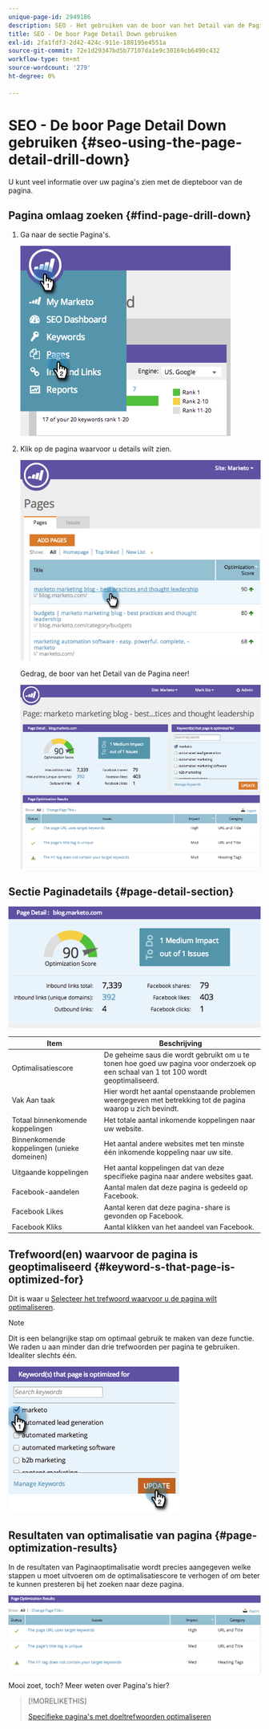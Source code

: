 ```yaml
---
unique-page-id: 2949186
description: SEO - Het gebruiken van de boor van het Detail van de Pagina neer - de Documenten van Marketo - de Documentatie van het Product
title: SEO - De boor Page Detail Down gebruiken
exl-id: 2fa1fdf3-2d42-424c-911e-188195e4551a
source-git-commit: 72e1d29347bd5b77107da1e9c30169cb6490c432
workflow-type: tm+mt
source-wordcount: '279'
ht-degree: 0%

---
```


# SEO - De boor Page Detail Down gebruiken {#seo-using-the-page-detail-drill-down}

U kunt veel informatie over uw pagina&#39;s zien met de diepteboor van de pagina.

## Pagina omlaag zoeken {#find-page-drill-down}

1. Ga naar de sectie Pagina&#39;s.

   ![](assets/image2014-9-17-21-3a54-3a53.png)

1. Klik op de pagina waarvoor u details wilt zien.

   ![](assets/image2014-9-17-21-3a54-3a58.png)

   Gedrag, de boor van het Detail van de Pagina neer!

   ![](assets/image2014-9-17-21-3a55-3a2.png)

## Sectie Paginadetails {#page-detail-section}

![](assets/image2014-9-17-21-3a55-3a46.png)

| Item | Beschrijving |
|---|---|
| Optimalisatiescore | De geheime saus die wordt gebruikt om u te tonen hoe goed uw pagina voor onderzoek op een schaal van 1 tot 100 wordt geoptimaliseerd. |
| Vak Aan taak | Hier wordt het aantal openstaande problemen weergegeven met betrekking tot de pagina waarop u zich bevindt. |
| Totaal binnenkomende koppelingen | Het totale aantal inkomende koppelingen naar uw website. |
| Binnenkomende koppelingen (unieke domeinen) | Het aantal andere websites met ten minste één inkomende koppeling naar uw site. |
| Uitgaande koppelingen | Het aantal koppelingen dat van deze specifieke pagina naar andere websites gaat. |
| Facebook-aandelen | Aantal malen dat deze pagina is gedeeld op Facebook. |
| Facebook Likes | Aantal keren dat deze pagina-share is gevonden op Facebook. |
| Facebook Kliks | Aantal klikken van het aandeel van Facebook. |

## Trefwoord(en) waarvoor de pagina is geoptimaliseerd  {#keyword-s-that-page-is-optimized-for}

Dit is waar u [Selecteer het trefwoord waarvoor u de pagina wilt optimaliseren](/help/marketo/product-docs/additional-apps/seo/keywords/seo-optimize-specific-pages-with-targeted-keywords.md).

>[!NOTE]
>
>Dit is een belangrijke stap om optimaal gebruik te maken van deze functie. We raden u aan minder dan drie trefwoorden per pagina te gebruiken. Idealiter slechts één.

![](assets/image2014-9-17-21-3a56-3a35.png)

## Resultaten van optimalisatie van pagina {#page-optimization-results}

In de resultaten van Paginaoptimalisatie wordt precies aangegeven welke stappen u moet uitvoeren om de optimalisatiescore te verhogen of om beter te kunnen presteren bij het zoeken naar deze pagina.

![](assets/image2014-9-17-21-3a56-3a41.png)

Mooi zoet, toch? Meer weten over Pagina&#39;s hier?

>[!MORELIKETHIS]
>
>[Specifieke pagina&#39;s met doeltrefwoorden optimaliseren](/help/marketo/product-docs/additional-apps/seo/keywords/seo-optimize-specific-pages-with-targeted-keywords.md)
